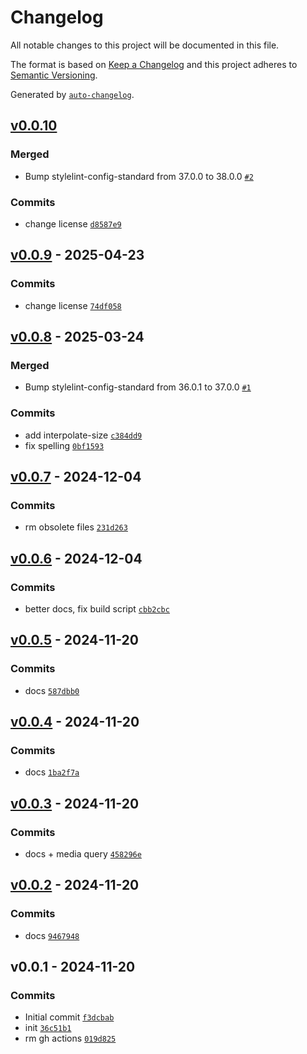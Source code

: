 # Changelog

All notable changes to this project will be documented in this file.

The format is based on [Keep a Changelog](https://keepachangelog.com/en/1.0.0/)
and this project adheres to [Semantic Versioning](https://semver.org/spec/v2.0.0.html).

Generated by [`auto-changelog`](https://github.com/CookPete/auto-changelog).

## [v0.0.10](https://github.com/substrate-system/css-normalize/compare/v0.0.9...v0.0.10)

### Merged

- Bump stylelint-config-standard from 37.0.0 to 38.0.0 [`#2`](https://github.com/substrate-system/css-normalize/pull/2)

### Commits

- change license [`d8587e9`](https://github.com/substrate-system/css-normalize/commit/d8587e9cd1fd8eb54700ee21dddab2e10a94813c)

## [v0.0.9](https://github.com/substrate-system/css-normalize/compare/v0.0.8...v0.0.9) - 2025-04-23

### Commits

- change license [`74df058`](https://github.com/substrate-system/css-normalize/commit/74df058b34252b9cf55b66c57b271f5527537412)

## [v0.0.8](https://github.com/substrate-system/css-normalize/compare/v0.0.7...v0.0.8) - 2025-03-24

### Merged

- Bump stylelint-config-standard from 36.0.1 to 37.0.0 [`#1`](https://github.com/substrate-system/css-normalize/pull/1)

### Commits

- add interpolate-size [`c384dd9`](https://github.com/substrate-system/css-normalize/commit/c384dd935bbc5ad04f3d8522c5e04f7655dfd556)
- fix spelling [`0bf1593`](https://github.com/substrate-system/css-normalize/commit/0bf15931ab02ef46274df1d7bfa594fdd9580ce8)

## [v0.0.7](https://github.com/substrate-system/css-normalize/compare/v0.0.6...v0.0.7) - 2024-12-04

### Commits

- rm obsolete files [`231d263`](https://github.com/substrate-system/css-normalize/commit/231d263e485130b315be0338adb49ee5f365dbf8)

## [v0.0.6](https://github.com/substrate-system/css-normalize/compare/v0.0.5...v0.0.6) - 2024-12-04

### Commits

- better docs, fix build script [`cbb2cbc`](https://github.com/substrate-system/css-normalize/commit/cbb2cbc7b72f44a5084ff7fa2d54900a5b768f82)

## [v0.0.5](https://github.com/substrate-system/css-normalize/compare/v0.0.4...v0.0.5) - 2024-11-20

### Commits

- docs [`587dbb0`](https://github.com/substrate-system/css-normalize/commit/587dbb0e2f2ebdb5bae738a64df92ac54d80d334)

## [v0.0.4](https://github.com/substrate-system/css-normalize/compare/v0.0.3...v0.0.4) - 2024-11-20

### Commits

- docs [`1ba2f7a`](https://github.com/substrate-system/css-normalize/commit/1ba2f7ae14958e5df4633a8f42ff6f713f05d6a5)

## [v0.0.3](https://github.com/substrate-system/css-normalize/compare/v0.0.2...v0.0.3) - 2024-11-20

### Commits

- docs + media query [`458296e`](https://github.com/substrate-system/css-normalize/commit/458296ee744e8bc199f08c0b76242b374eb6fd40)

## [v0.0.2](https://github.com/substrate-system/css-normalize/compare/v0.0.1...v0.0.2) - 2024-11-20

### Commits

- docs [`9467948`](https://github.com/substrate-system/css-normalize/commit/9467948e78069d8e4ec8ef208172afa431bbe987)

## v0.0.1 - 2024-11-20

### Commits

- Initial commit [`f3dcbab`](https://github.com/substrate-system/css-normalize/commit/f3dcbabfa55f68f06af7c4cf428d384600187101)
- init [`36c51b1`](https://github.com/substrate-system/css-normalize/commit/36c51b1eb0dbedbfd9e2ef3935660717ef4e4da5)
- rm gh actions [`019d825`](https://github.com/substrate-system/css-normalize/commit/019d825e90ac5d7dd959dbf0f104ac9d23fbebc3)
